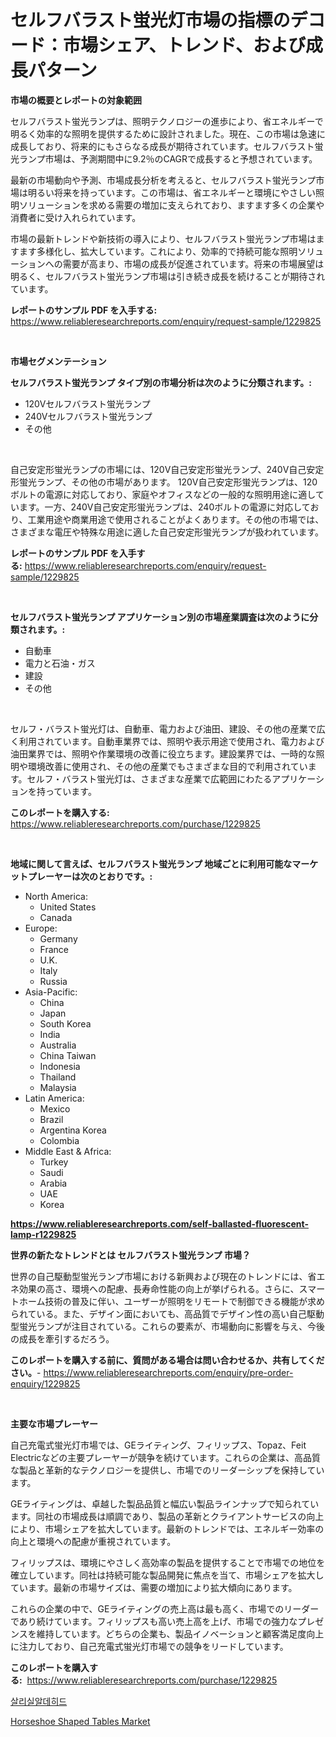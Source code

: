 <p><h1>セルフバラスト蛍光灯市場の指標のデコード：市場シェア、トレンド、および成長パターン</h1></p><p><strong>市場の概要とレポートの対象範囲</strong></p>
<p><p>セルフバラスト蛍光ランプは、照明テクノロジーの進歩により、省エネルギーで明るく効率的な照明を提供するために設計されました。現在、この市場は急速に成長しており、将来的にもさらなる成長が期待されています。セルフバラスト蛍光ランプ市場は、予測期間中に9.2％のCAGRで成長すると予想されています。</p><p>最新の市場動向や予測、市場成長分析を考えると、セルフバラスト蛍光ランプ市場は明るい将来を持っています。この市場は、省エネルギーと環境にやさしい照明ソリューションを求める需要の増加に支えられており、ますます多くの企業や消費者に受け入れられています。</p><p>市場の最新トレンドや新技術の導入により、セルフバラスト蛍光ランプ市場はますます多様化し、拡大しています。これにより、効率的で持続可能な照明ソリューションへの需要が高まり、市場の成長が促進されています。将来の市場展望は明るく、セルフバラスト蛍光ランプ市場は引き続き成長を続けることが期待されています。</p></p>
<p><strong>レポートのサンプル PDF を入手する:</strong> <a href="https://www.reliableresearchreports.com/enquiry/request-sample/1229825">https://www.reliableresearchreports.com/enquiry/request-sample/1229825</a></p>
<p>&nbsp;</p>
<p><strong>市場セグメンテーション</strong></p>
<p><strong>セルフバラスト蛍光ランプ タイプ別の市場分析は次のように分類されます。:</strong></p>
<p><ul><li>120Vセルフバラスト蛍光ランプ</li><li>240Vセルフバラスト蛍光ランプ</li><li>その他</li></ul></p>
<p>&nbsp;</p>
<p><p>自己安定形蛍光ランプの市場には、120V自己安定形蛍光ランプ、240V自己安定形蛍光ランプ、その他の市場があります。 120V自己安定形蛍光ランプは、120ボルトの電源に対応しており、家庭やオフィスなどの一般的な照明用途に適しています。一方、240V自己安定形蛍光ランプは、240ボルトの電源に対応しており、工業用途や商業用途で使用されることがよくあります。その他の市場では、さまざまな電圧や特殊な用途に適した自己安定形蛍光ランプが扱われています。</p></p>
<p><strong>レポートのサンプル PDF を入手する:</strong>&nbsp;<a href="https://www.reliableresearchreports.com/enquiry/request-sample/1229825">https://www.reliableresearchreports.com/enquiry/request-sample/1229825</a></p>
<p>&nbsp;</p>
<p><strong> セルフバラスト蛍光ランプ アプリケーション別の市場産業調査は次のように分類されます。:</strong></p>
<p><ul><li>自動車</li><li>電力と石油・ガス</li><li>建設</li><li>その他</li></ul></p>
<p>&nbsp;</p>
<p><p>セルフ・バラスト蛍光灯は、自動車、電力および油田、建設、その他の産業で広く利用されています。自動車業界では、照明や表示用途で使用され、電力および油田業界では、照明や作業環境の改善に役立ちます。建設業界では、一時的な照明や環境改善に使用され、その他の産業でもさまざまな目的で利用されています。セルフ・バラスト蛍光灯は、さまざまな産業で広範囲にわたるアプリケーションを持っています。</p></p>
<p><strong>このレポートを購入する:</strong>&nbsp; <a href="https://www.reliableresearchreports.com/purchase/1229825">https://www.reliableresearchreports.com/purchase/1229825</a></p>
<p>&nbsp;</p>
<p><strong>地域に関して言えば、セルフバラスト蛍光ランプ 地域ごとに利用可能なマーケットプレーヤーは次のとおりです。:</strong></p>
<p><ul>
    <li>
        North America:
        <ul>
            <li>United States</li>
            <li>Canada</li>
        </ul>
    </li>
    <li>
        Europe:
        <ul>
            <li>Germany</li>
            <li>France</li>
            <li>U.K.</li>
            <li>Italy</li>
            <li>Russia</li>
        </ul>
    </li>
    <li>
        Asia-Pacific:
        <ul>
            <li>China</li>
            <li>Japan</li>
            <li>South Korea</li>
            <li>India</li>
            <li>Australia</li>
            <li>China Taiwan</li>
            <li>Indonesia</li>
            <li>Thailand</li>
            <li>Malaysia</li>
        </ul>
    </li>
    <li>
        Latin America:
        <ul>
            <li>Mexico</li>
            <li>Brazil</li>
            <li>Argentina Korea</li>
            <li>Colombia</li>
        </ul>
    </li>
    <li>
        Middle East & Africa:
        <ul>
            <li>Turkey</li>
            <li>Saudi</li>
            <li>Arabia</li>
            <li>UAE</li>
            <li>Korea</li>
        </ul>
    </li>
    </ul></p>
<p><strong><a href="https://www.reliableresearchreports.com/self-ballasted-fluorescent-lamp-r1229825">https://www.reliableresearchreports.com/self-ballasted-fluorescent-lamp-r1229825</a></strong>&nbsp;</p>
<p><strong>世界の新たなトレンドとは セルフバラスト蛍光ランプ 市場？</strong></p>
<p><p>世界の自己駆動型蛍光ランプ市場における新興および現在のトレンドには、省エネ効果の高さ、環境への配慮、長寿命性能の向上が挙げられる。さらに、スマートホーム技術の普及に伴い、ユーザーが照明をリモートで制御できる機能が求められている。また、デザイン面においても、高品質でデザイン性の高い自己駆動型蛍光ランプが注目されている。これらの要素が、市場動向に影響を与え、今後の成長を牽引するだろう。</p></p>
<p><strong>このレポートを購入する前に、質問がある場合は問い合わせるか、共有してください。</strong>- <a href="https://www.reliableresearchreports.com/enquiry/pre-order-enquiry/1229825">https://www.reliableresearchreports.com/enquiry/pre-order-enquiry/1229825</a></p>
<p>&nbsp;</p>
<p><strong>主要な市場プレーヤー</strong></p>
<p><p>自己充電式蛍光灯市場では、GEライティング、フィリップス、Topaz、Feit Electricなどの主要プレーヤーが競争を続けています。これらの企業は、高品質な製品と革新的なテクノロジーを提供し、市場でのリーダーシップを保持しています。</p><p>GEライティングは、卓越した製品品質と幅広い製品ラインナップで知られています。同社の市場成長は順調であり、製品の革新とクライアントサービスの向上により、市場シェアを拡大しています。最新のトレンドでは、エネルギー効率の向上と環境への配慮が重視されています。</p><p>フィリップスは、環境にやさしく高効率の製品を提供することで市場での地位を確立しています。同社は持続可能な製品開発に焦点を当て、市場シェアを拡大しています。最新の市場サイズは、需要の増加により拡大傾向にあります。</p><p>これらの企業の中で、GEライティングの売上高は最も高く、市場でのリーダーであり続けています。フィリップスも高い売上高を上げ、市場での強力なプレゼンスを維持しています。どちらの企業も、製品イノベーションと顧客満足度向上に注力しており、自己充電式蛍光灯市場での競争をリードしています。</p></p>
<p><strong>このレポートを購入する:</strong>&nbsp;&nbsp;<a href="https://www.reliableresearchreports.com/purchase/1229825">https://www.reliableresearchreports.com/purchase/1229825</a></p>
<p><p><a href="https://github.com/fernandotryO5lson96765/Market-Research-Report-List-1/blob/main/523503329779.md">살리실알데히드</a></p><p><a href="https://invited-way-688.notion.site/Horseshoe-Shaped-Tables-Market-Share-Evolution-and-Market-Growth-Trends-2024-2031-d68e73ddc0d04ca19f4f2dd20d9e3461">Horseshoe Shaped Tables Market</a></p></p>